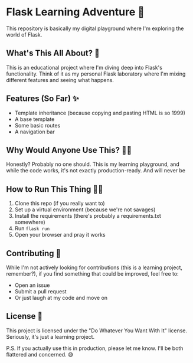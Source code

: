 # Flask Learning Adventure 🚀

This repository is basically my digital playground where I'm exploring the world of Flask. 

## What's This All About? 🤔

This is an educational project where I'm diving deep into Flask's functionality. Think of it as my personal Flask laboratory where I'm mixing different features and seeing what happens. 

## Features (So Far) ✨

- Template inheritance (because copying and pasting HTML is so 1999)
- A base template
- Some basic routes
- A navigation bar 

## Why Would Anyone Use This? 🤷‍♂️

Honestly? Probably no one should. This is my learning playground, and while the code works, it's not exactly production-ready. And will never be

## How to Run This Thing 🏃‍♂️

1. Clone this repo (if you really want to)
2. Set up a virtual environment (because we're not savages)
3. Install the requirements (there's probably a requirements.txt somewhere)
4. Run `flask run`
5. Open your browser and pray it works

## Contributing 🤝

While I'm not actively looking for contributions (this is a learning project, remember?), if you find something that could be improved, feel free to:
- Open an issue
- Submit a pull request
- Or just laugh at my code and move on

## License 📝

This project is licensed under the "Do Whatever You Want With It" license. Seriously, it's just a learning project. 

P.S. If you actually use this in production, please let me know. I'll be both flattered and concerned. 😅
